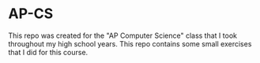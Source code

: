 # AP-CS
This repo was created for the "AP Computer Science" class that I took throughout my high school years.
This repo contains some small exercises that I did for this course.
